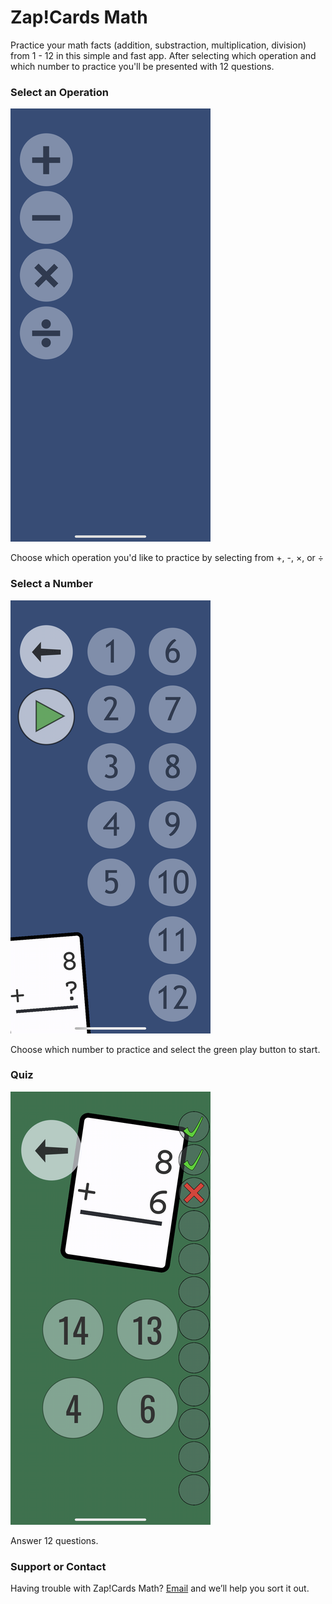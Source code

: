 # Zap!Cards Math
Practice your math facts (addition, substraction, multiplication, division) from 1 - 12 in this simple and fast app.
After selecting which operation and which number to practice you'll be presented with 12 questions.


### Select an Operation
![Select an Operation Screenshot](/screenshot-select-op.png)

Choose which operation you'd like to practice by selecting from +, -, ×, or ÷

### Select a Number
![Select a Number Screenshot](/screenshot-select-num.png)

Choose which number to practice and select the green play button to start.

### Quiz
![Quiz Screenshot](/screenshot-quiz.png)

Answer 12 questions.

### Support or Contact

Having trouble with Zap!Cards Math?
[Email](<zap-math@harper.link>) and we’ll help you sort it out.
